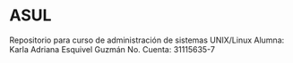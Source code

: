# ASUL
Repositorio para curso de administración de sistemas UNIX/Linux
Alumna: Karla Adriana Esquivel Guzmán
No. Cuenta: 31115635-7
